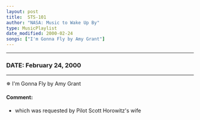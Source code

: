 ```yaml
---
layout: post
title:  STS-101
author: "NASA: Music to Wake Up By"
type: MusicPlaylist
date_modified: 2000-02-24
songs: ["I'm Gonna Fly by Amy Grant"]
---
```


----
### DATE: February 24, 2000
----
✵ I'm Gonna Fly by Amy Grant

#### Comment:
* which was requested by Pilot Scott Horowitz's wife



<br/>
<center>
	<a target="_blank"
	   href="https://twitter.com/intent/tweet?hashtags=Space,NASA,Playlist,NASAWakeupCalls,SpaceProgram&text={{ page.author}}, '{{ page.songs.first }}' {{ page.title }}, {{ page.date | date: '%B %d, %Y' }}. {{ site.url }}{{ page.url }} @nasawakeupcalls">
	   <i class="fab fa-twitter" alt="Tweet this page" style="font-size: 1.3em;"></i>
	</a>
	&nbsp; 	<i class="fas fa-user-astronaut" style="font-size: 1.5em;"></i> &nbsp;
    <a type="amzn" search="'I'm Gonna Fly by Amy Grant'" category="popular music">
        <i class="fab fa-amazon" style="font-size: 1.3em;"></i>
    </a>
</center>
